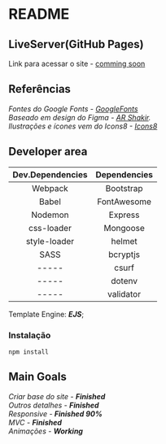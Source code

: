 # README
## LiveServer(GitHub Pages)
Link para acessar o site - [comming soon](https://github.com/Riicky-hub)

## Referências

_Fontes do Google Fonts - [GoogleFonts](https://fonts.google.com/)_  
_Baseado em design do Figma -  [AR Shakir](https://www.figma.com/file/ABNkLGrjge6LUVLdGKx6bM/Landing-Page-%234-(Community)?node-id=0%3A41)._  
_Ilustrações e ícones vem do Icons8 - [Icons8](https://icons8.com/)_

## Developer area

| Dev.Dependencies | Dependencies |
|:-------------:|:-------------:|
| Webpack | Bootstrap |
| Babel | FontAwesome |
| Nodemon | Express |
| css-loader | Mongoose |
| style-loader | helmet |
| SASS | bcryptjs |
| ----- | csurf |
| ----- | dotenv |
| ----- | validator |

Template Engine: _**EJS**_;

### Instalação

```
npm install
```

## Main Goals

_Criar base do site -_ _**Finished**_  
_Outros detalhes -_ _**Finished**_  
_Responsive -_ _**Finished 90%**_  
_MVC -_ _**Finished**_  
_Animações -_ _**Working**_  
